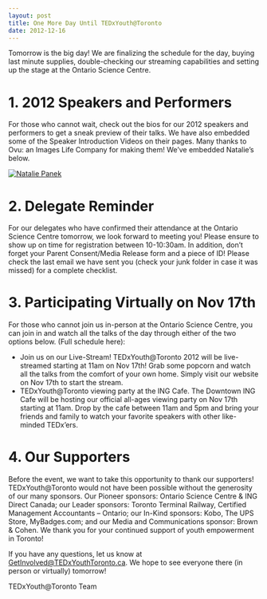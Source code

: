 ```yaml
---
layout: post
title: One More Day Until TEDxYouth@Toronto
date: 2012-12-16
---
```


Tomorrow is the big day!  We are finalizing the schedule for the day, buying last minute supplies, double-checking our streaming capabilities and setting up the stage at the Ontario Science Centre.


# 1. 2012 Speakers and Performers

For those who cannot wait, check out the bios for our 2012 speakers and performers to get a sneak preview of their talks.  We have also embedded some of the Speaker Introduction Videos on their pages.  Many thanks to Ovu: an Images Life Company for making them!  We’ve embedded Natalie’s below.

[![Natalie Panek](http://img.youtube.com/vi/https://youtu.be/xbHV3O1FqfI/0.jpg)](http://www.youtube.com/watch?v=https://youtu.be/xbHV3O1FqfI)

# 2. Delegate Reminder

For our delegates who have confirmed their attendance at the Ontario Science Centre tomorrow, we look forward to meeting you!  Please ensure to show up on time for registration between 10-10:30am.  In addition, don’t forget your Parent Consent/Media Release form and a piece of ID!  Please check the last email we have sent you (check your junk folder in case it was missed) for a complete checklist.


# 3. Participating Virtually on Nov 17th

For those who cannot join us in-person at the Ontario Science Centre, you can join in and watch all the talks of the day through either of the two options below.  (Full schedule here):

* Join us on our Live-Stream!  TEDxYouth@Toronto 2012 will be live-streamed starting at 11am on Nov 17th!  Grab some popcorn and watch all the talks from the comfort of your own home.  Simply visit our website on Nov 17th to start the stream.
* TEDxYouth@Toronto viewing party at the ING Cafe.  The Downtown ING Cafe will be hosting our official all-ages viewing party on Nov 17th starting at 11am.  Drop by the cafe between 11am and 5pm and bring your friends and family to watch your favorite speakers with other like-minded TEDx’ers.

# 4. Our Supporters

Before the event, we want to take this opportunity to thank our supporters!  TEDxYouth@Toronto would not have been possible without the generosity of our many sponsors.  Our Pioneer sponsors: Ontario Science Centre & ING Direct Canada; our Leader sponsors: Toronto Terminal Railway, Certified Management Accountants – Ontario; our In-Kind sponsors: Kobo, The UPS Store, MyBadges.com; and our Media and Communications sponsor: Brown & Cohen.  We thank you for your continued support of youth empowerment in Toronto!

If you have any questions, let us know at GetInvolved@TEDxYouthToronto.ca.  We hope to see everyone there (in person or virtually) tomorrow!

TEDxYouth@Toronto Team

